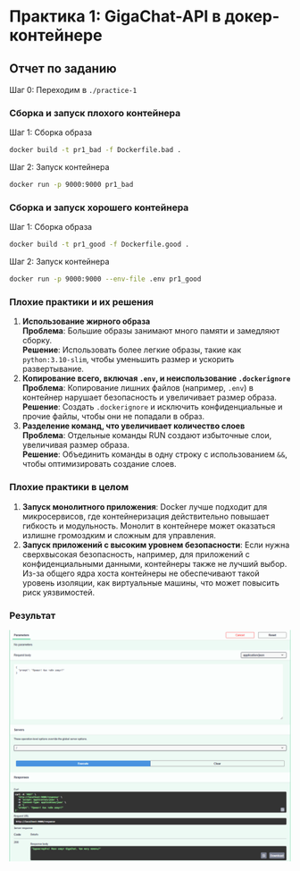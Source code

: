 


# Практика 1: GigaChat-API в докер-контейнере

## Отчет по заданию

Шаг 0: Переходим в `./practice-1`

### Сборка и запуск плохого контейнера

Шаг 1: Сборка образа

```bash
docker build -t pr1_bad -f Dockerfile.bad .
```

Шаг 2: Запуск контейнера
```bash
docker run -p 9000:9000 pr1_bad
```

### Сборка и запуск хорошего контейнера

Шаг 1: Сборка образа

```bash
docker build -t pr1_good -f Dockerfile.good .
```


Шаг 2: Запуск контейнера
```bash
docker run -p 9000:9000 --env-file .env pr1_good
```

### Плохие практики и их решения
1. **Использование жирного образа**     
    **Проблема**: Большие образы занимают много памяти и замедляют сборку.      
    **Решение**: Использовать более легкие образы, такие как `python:3.10-slim`, чтобы уменьшить размер и ускорить развертывание.     
2. **Копирование всего, включая `.env`, и неиспользование `.dockerignore`**     
    **Проблема**: Копирование лишних файлов (например, `.env`) в контейнер нарушает безопасность и увеличивает размер образа.       
    **Решение**: Создать `.dockerignore` и исключить конфиденциальные и прочие файлы, чтобы они не попадали в образ.       
3. **Разделение команд, что увеличивает количество слоев**      
    **Проблема**: Отдельные команды RUN создают избыточные слои, увеличивая размер образа.      
    **Решение**: Объединить команды в одну строку с использованием `&&`, чтобы оптимизировать создание слоев.       

### Плохие практики в целом
1. **Запуск монолитного приложения**: Docker лучше подходит для микросервисов, где контейнеризация действительно повышает гибкость и модульность. Монолит в контейнере может оказаться излишне громоздким и сложным для управления.
2. **Запуск приложений с высоким уровнем безопасности**: Если нужна сверхвысокая безопасность, например, для приложений с конфиденциальными данными, контейнеры также не лучший выбор. Из-за общего ядра хоста контейнеры не обеспечивают такой уровень изоляции, как виртуальные машины, что может повысить риск уязвимостей.

### Результат
![Result](images/result.png)
